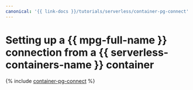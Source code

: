 ```yaml
---
canonical: '{{ link-docs }}/tutorials/serverless/container-pg-connect'
---
```


# Setting up a {{ mpg-full-name }} connection from a {{ serverless-containers-name }} container

{% include [container-pg-connect](../../_tutorials/serverless/container-pg-connect.md) %}
